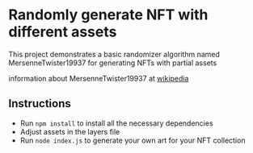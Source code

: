# Randomly generate NFT with different assets 

This project demonstrates a basic randomizer algorithm named MersenneTwister19937 for generating NFTs with partial assets

information about MersenneTwister19937 at [wikipedia](https://en.wikipedia.org/wiki/Mersenne_Twister)

## Instructions
* Run `npm install` to install all the necessary dependencies
* Adjust assets in the layers file
* Run `node index.js` to generate your own art for your NFT collection

